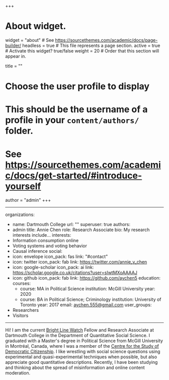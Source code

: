 +++
# About widget.
widget = "about"  # See https://sourcethemes.com/academic/docs/page-builder/
headless = true  # This file represents a page section.
active = true  # Activate this widget? true/false
weight = 20  # Order that this section will appear in.

title = ""

# Choose the user profile to display
# This should be the username of a profile in your `content/authors/` folder.
# See https://sourcethemes.com/academic/docs/get-started/#introduce-yourself
author = "admin"
+++

---
organizations:
  - name: Dartmouth College
    url: ""
superuser: true
authors:
  - admin
title: Annie Chen
role: Research Associate
bio: My research interests include...
interests:
  - Information consumption online
  - Voting systems and voting behavior
  - Causal inference
social:
  - icon: envelope
    icon_pack: fas
    link: "#contact"
  - icon: twitter
    icon_pack: fab
    link: https://twitter.com/annie_y_chen
  - icon: google-scholar
    icon_pack: ai
    link: https://scholar.google.co.uk/citations?user=sIwtMXoAAAAJ
  - icon: github
    icon_pack: fab
    link: https://github.com/aychen5
education:
  courses:
    - course: MA in Political Science
      institution: McGill University
      year: 2020
    - course: BA in Political Science; Criminology
      institution: University of Toronto
      year: 2017
email: aychen.555@gmail.com
user_groups:
  - Researchers
  - Visitors
---
Hi! I am the current [Bright Line Watch](http://brightlinewatch.org/) Fellow and Research Associate at Dartmouth College in the Department of Quantitative Social Science. I graduated with a Master's degree in Political Science from McGill University in Montréal, Canada, where I was a member of the [Centre for the Study of Democratic Citizenship](https://csdc-cecd.ca/). I like wrestling with social science questions using experimental and quasi-experimental techniques when possible, but also appreciate good quantitative descriptions. Recently, I have been studying and thinking about the spread of misinformation and online content moderation. 







